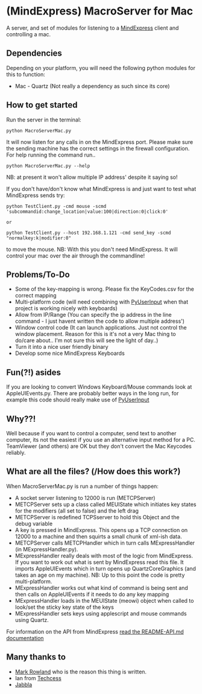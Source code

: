 (MindExpress) MacroServer for Mac
===========

A server, and set of modules for listening to a [MindExpress](http://www.jabbla.com/products.asp?itemID=9) client and controlling a mac.


Dependencies
------------

Depending on your platform, you will need the following python modules for this to function:

  * Mac - Quartz (Not really a dependency as such since its core)

How to get started
------------------

Run the server in the terminal:

    python MacroServerMac.py

It will now listen for any calls in on the MindExpress port. Please make sure the sending machine has the correct settings in the firewall configuration. For help running the command run..

    python MacroServerMac.py --help

NB: at present it won't allow multiple IP address' despite it saying so!

If you don't have/don't know what MindExpress is and just want to test what MindExpress sends try:

    python TestClient.py -cmd mouse -scmd 'subcommandid:change_location|value:100|direction:0|click:0'
    
    or
    
    python TestClient.py --host 192.168.1.121 -cmd send_key -scmd "normalkey:k|modifier:0"
    
to move the mouse. NB: With this you don't need MindExpress. It will control your mac over the air through the commandline! 

Problems/To-Do
------------------

* Some of the key-mapping is wrong. Please fix the KeyCodes.csv for the correct mapping
* Multi-platform code (will need combining with [PyUserInput](https://github.com/SavinaRoja/PyUserInput) when that project is working nicely with keyboards)
* Allow from IP/Range (You can specify the ip address in the line command - I just havent written the code to allow multiple address')
* Window control code (It can launch applications. Just not control the window placement. Reason for this is it's not a very Mac thing to do/care about.. I'm not sure this will see the light of day..)
* Turn it into a nice user friendly binary 
* Develop some nice MindExpress Keyboards

Fun(?!) asides
------------------

If you are looking to convert Windows Keyboard/Mouse commands look at AppleUIEvents.py. There are probably better ways in the long run, for example this code should really make use of [PyUserInput](https://github.com/SavinaRoja/PyUserInput)

Why??!
------------------

Well because if you want to control a computer, send text to another computer, its not the easiest if you use an alternative input method for a PC. TeamViewer (and others) are OK but they don't convert the Mac Keycodes reliably.


What are all the files? (/How does this work?)
--------------
When MacroServerMac.py is run a number of things happen:

* A socket server listening to 12000 is run (METCPServer)
* METCPServer sets up a class called MEUIState which initiates key states for the modifiers (all set to false) and the left drag 
* METCPServer is redefined TCPSserver to hold this Object and the debug variable
* A key is pressed in MindExpress. This opens up a TCP connection on 12000 to a machine and then squirts a small chunk of xml-ish data. 
* METCPServer calls METCPHandler which in turn calls MExpressHandler (in MExpressHandler.py). 
* MExpressHandler really deals with most of the logic from MindExpress. If you want to work out what is sent by MindExpress read this file. It imports AppleUIEvents which in turn opens up QuartzCoreGraphics (and takes an age on my machine). NB: Up to this point the code is pretty multi-platform. 
* MExpressHandler works out what kind of command is being sent and then calls on AppleUIEvents if it needs to do any key mapping
* MExpressHandler loads in the MEUIState (meowi) object when called to look/set the sticky key state of the keys
* MExpressHandler sets keys using applescript and mouse commands using Quartz. 

For information on the API from MindExpress [read the README-API.md documentation](README-API.md)

Many thanks to
--------------

* [Mark Rowland](http://www.youtube.com/watch?v=_Ox94YrYtGo) who is the reason this thing is written. 
* Ian from [Techcess](http://techcess.co.uk)
* [Jabbla](http://www.jabbla.com)

